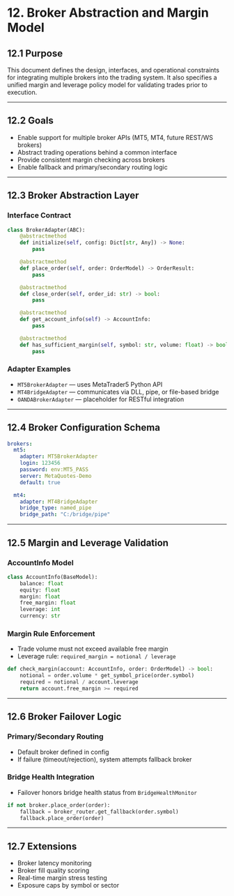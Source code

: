 # 12. Broker Abstraction and Margin Model

## 12.1 Purpose

This document defines the design, interfaces, and operational constraints for integrating multiple brokers into the trading system. It also specifies a unified margin and leverage policy model for validating trades prior to execution.

---

## 12.2 Goals

* Enable support for multiple broker APIs (MT5, MT4, future REST/WS brokers)
* Abstract trading operations behind a common interface
* Provide consistent margin checking across brokers
* Enable fallback and primary/secondary routing logic

---

## 12.3 Broker Abstraction Layer

### Interface Contract

```python
class BrokerAdapter(ABC):
    @abstractmethod
    def initialize(self, config: Dict[str, Any]) -> None:
        pass

    @abstractmethod
    def place_order(self, order: OrderModel) -> OrderResult:
        pass

    @abstractmethod
    def close_order(self, order_id: str) -> bool:
        pass

    @abstractmethod
    def get_account_info(self) -> AccountInfo:
        pass

    @abstractmethod
    def has_sufficient_margin(self, symbol: str, volume: float) -> bool:
        pass
```

### Adapter Examples

* `MT5BrokerAdapter` — uses MetaTrader5 Python API
* `MT4BridgeAdapter` — communicates via DLL, pipe, or file-based bridge
* `OANDABrokerAdapter` — placeholder for RESTful integration

---

## 12.4 Broker Configuration Schema

```yaml
brokers:
  mt5:
    adapter: MT5BrokerAdapter
    login: 123456
    password: env:MT5_PASS
    server: MetaQuotes-Demo
    default: true

  mt4:
    adapter: MT4BridgeAdapter
    bridge_type: named_pipe
    bridge_path: "C:/bridge/pipe"
```

---

## 12.5 Margin and Leverage Validation

### AccountInfo Model

```python
class AccountInfo(BaseModel):
    balance: float
    equity: float
    margin: float
    free_margin: float
    leverage: int
    currency: str
```

### Margin Rule Enforcement

* Trade volume must not exceed available free margin
* Leverage rule: `required_margin = notional / leverage`

```python
def check_margin(account: AccountInfo, order: OrderModel) -> bool:
    notional = order.volume * get_symbol_price(order.symbol)
    required = notional / account.leverage
    return account.free_margin >= required
```

---

## 12.6 Broker Failover Logic

### Primary/Secondary Routing

* Default broker defined in config
* If failure (timeout/rejection), system attempts fallback broker

### Bridge Health Integration

* Failover honors bridge health status from `BridgeHealthMonitor`

```python
if not broker.place_order(order):
    fallback = broker_router.get_fallback(order.symbol)
    fallback.place_order(order)
```

---

## 12.7 Extensions

* Broker latency monitoring
* Broker fill quality scoring
* Real-time margin stress testing
* Exposure caps by symbol or sector
